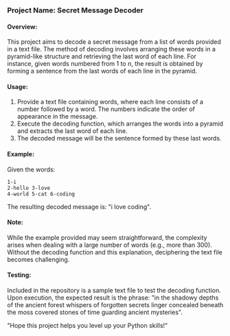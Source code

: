 ### Project Name: Secret Message Decoder

#### Overview:
This project aims to decode a secret message from a list of words provided in a text file. The method of decoding involves arranging these words in a pyramid-like structure and retrieving the last word of each line. For instance, given words numbered from 1 to n, the result is obtained by forming a sentence from the last words of each line in the pyramid. 

#### Usage:
1. Provide a text file containing words, where each line consists of a number followed by a word. The numbers indicate the order of appearance in the message.
2. Execute the decoding function, which arranges the words into a pyramid and extracts the last word of each line.
3. The decoded message will be the sentence formed by these last words.

#### Example:
Given the words:
```
1-i
2-hello 3-love
4-world 5-cat 6-coding
```
The resulting decoded message is: "i love coding".

#### Note:
While the example provided may seem straightforward, the complexity arises when dealing with a large number of words (e.g., more than 300). Without the decoding function and this explanation, deciphering the text file becomes challenging.

#### Testing:
Included in the repository is a sample text file to test the decoding function. Upon execution, the expected result is the phrase: "in the shadowy depths of the ancient forest whispers of forgotten secrets linger concealed beneath the moss covered stones of time guarding ancient mysteries".

"Hope this project helps you level up your Python skills!"
